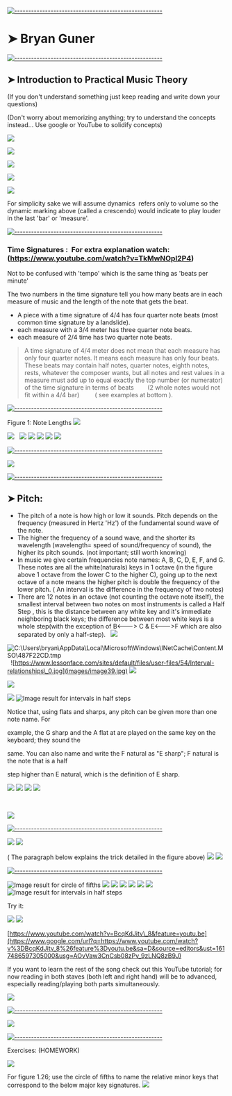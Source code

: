 
[![-----------------------------------------------------](https://raw.githubusercontent.com/andreasbm/readme/master/assets/lines/colored.png)](#bryan-guner)

# ➤ Bryan Guner


[![-----------------------------------------------------](https://raw.githubusercontent.com/andreasbm/readme/master/assets/lines/colored.png)](#introduction-to-practical-music-theory)

## ➤ Introduction to Practical Music Theory

(If you don't understand something just keep reading and write down your questions)

(Don't worry about memorizing anything; try to understand the concepts instead… Use google or YouTube to solidify concepts)

![](images/image25.png)

![](images/image28.png)

![](images/image27.png)

![](images/image31.png)

![](images/image29.png)

For simplicity sake we will assume dynamics  refers only to volume so the dynamic marking above (called a crescendo) would indicate to play louder in the last 'bar' or 'measure'.

[![-----------------------------------------------------](https://raw.githubusercontent.com/andreasbm/readme/master/assets/lines/colored.png)](#bryan-guner)

### Time Signatures :  For extra explanation watch: (https://www.youtube.com/watch?v=TkMwNOpl2P4)

Not to be confused with 'tempo' which is the same thing as 'beats per minute'

The two numbers in the time signature tell you how many beats are in each measure of music and the length of the note that gets the beat.

-   A piece with a time signature of 4/4 has four quarter note beats (most common time signature by a landslide).
-   each measure with a 3/4 meter has three quarter note beats.
-   each measure of 2/4 time has two quarter note beats.

>A time signature of 4/4 meter does not mean that each measure has only four quarter notes. It means each measure has only four beats. These beats may contain half notes, quarter notes, eighth notes, rests, whatever the composer wants, but all notes and rest values in a measure must add up to equal exactly the top number (or numerator) of the time signature in terms of beats        (2 whole notes would not fit within a 4/4 bar)         ( see examples at bottom ).

[![-----------------------------------------------------](https://raw.githubusercontent.com/andreasbm/readme/master/assets/lines/colored.png)](#bryan-guner)


Figure 1: Note Lengths ![](images/image7.png)

![](images/image33.png)   ![](images/image21.png) ![](images/image32.png) ![](images/image12.png) ![](images/image23.png) ![](images/image26.png)

  [![-----------------------------------------------------](https://raw.githubusercontent.com/andreasbm/readme/master/assets/lines/colored.png)](#bryan-guner)

![](images/image36.png)

[![-----------------------------------------------------](https://raw.githubusercontent.com/andreasbm/readme/master/assets/lines/colored.png)](#bryan-guner)

## ➤ Pitch:

-   The pitch of a note is how high or low it sounds. Pitch depends on the frequency (measured in Hertz 'Hz') of the fundamental sound wave of the note.
-   The higher the frequency of a sound wave, and the shorter its wavelength (wavelength= speed of sound/frequency of sound), the higher its pitch sounds. (not important; still worth knowing)
-   In music we give certain frequencies note names: A, B, C, D, E, F, and G. These notes are all the white(naturals) keys in 1 octave (in the figure above 1 octave from the lower C to the higher C), going up to the next octave of a note means the higher pitch is double the frequency of the lower pitch. ( An interval is the difference in the frequency of two notes)
-   There are 12 notes in an octave (not counting the octave note itself), the smallest interval between two notes on most instruments is called a Half Step , this is the distance between any white key and it's immediate neighboring black keys; the difference between most white keys is a whole step(with the exception of B\<---\> C & E\<---\>F which are also separated by only a half-step).   ![](images/image16.png)

![C:\\Users\\bryan\\AppData\\Local\\Microsoft\\Windows\\INetCache\\Content.MSO\\487F22CD.tmp](images/image38.png)   ![https://www.lessonface.com/sites/default/files/user-files/54/Interval-relationships\_0.jpg](images/image39.jpg) ![](images/image19.png)

![](images/image41.png)

![](images/image42.png) ![Image result for intervals in half steps](images/image5.png)

Notice that, using flats and sharps, any pitch can be given more than one note name. For

example, the G sharp and the A flat at are played on the same key on the keyboard; they sound the

same. You can also name and write the F natural as "E sharp"; F natural is the note that is a half

step higher than E natural, which is the definition of E sharp.  

![](images/image43.png) ![](images/image10.png) ![](images/image1.png) ![](images/image13.png)

 

![](images/image4.png)

[![-----------------------------------------------------](https://raw.githubusercontent.com/andreasbm/readme/master/assets/lines/colored.png)](#bryan-guner)


![](images/image34.png) ![](images/image9.png)

( The paragraph below explains the trick detailed in the figure above) ![](images/image40.png) ![](images/image37.png)

[![-----------------------------------------------------](https://raw.githubusercontent.com/andreasbm/readme/master/assets/lines/colored.png)](#bryan-guner)


![Image result for circle of fifths](images/image2.png) ![](images/image14.png) ![](images/image3.png) ![](images/image30.png) ![](images/image6.png) ![](images/image15.png) ![](images/image8.png) ![Image result for intervals in half steps](images/image24.png)

Try it:

![](images/image18.png) ![](images/image20.png)

[https://www.youtube.com/watch?v=BcqKdJitv\_8&feature=youtu.be](https://www.google.com/url?q=https://www.youtube.com/watch?v%3DBcqKdJitv_8%26feature%3Dyoutu.be&sa=D&source=editors&ust=1617486597305000&usg=AOvVaw3CnCsb08zPv_9zLNQ8zB9J)

If you want to learn the rest of the song check out this YouTube tutorial; for now reading in both staves (both left and right hand) will be to advanced, especially reading/playing both parts simultaneously.

![](images/image22.png)

[![-----------------------------------------------------](https://raw.githubusercontent.com/andreasbm/readme/master/assets/lines/colored.png)](#bryan-guner)


![](images/image11.png)

[![-----------------------------------------------------](https://raw.githubusercontent.com/andreasbm/readme/master/assets/lines/colored.png)](#bryan-guner)

Exercises: (HOMEWORK)

![](images/image35.png)

For figure 1.26; use the circle of fifths to name the relative minor keys that correspond to the below major key signatures. ![](images/image17.png)

        


